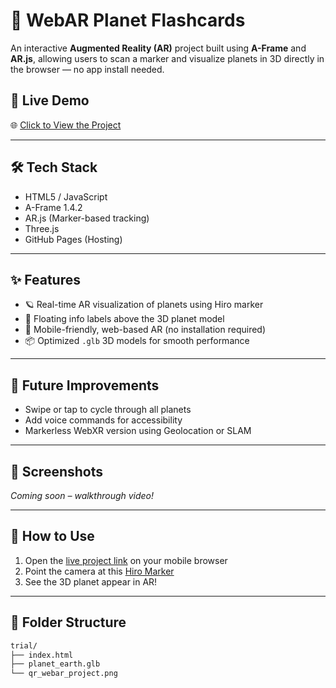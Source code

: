 # 🌌 WebAR Planet Flashcards

An interactive **Augmented Reality (AR)** project built using **A-Frame** and **AR.js**, allowing users to scan a marker and visualize planets in 3D directly in the browser — no app install needed.

## 🚀 Live Demo
🌐 [Click to View the Project](https://tadebugs.github.io/trial/)  

---

## 🛠️ Tech Stack
- HTML5 / JavaScript
- A-Frame 1.4.2
- AR.js (Marker-based tracking)
- Three.js
- GitHub Pages (Hosting)

---

## ✨ Features
- 🪐 Real-time AR visualization of planets using Hiro marker
- 📄 Floating info labels above the 3D planet model
- 📱 Mobile-friendly, web-based AR (no installation required)
- 📦 Optimized `.glb` 3D models for smooth performance

---

## 🎯 Future Improvements
- Swipe or tap to cycle through all planets
- Add voice commands for accessibility
- Markerless WebXR version using Geolocation or SLAM

---

## 📸 Screenshots
*Coming soon – walkthrough video!*

---

## 🔖 How to Use
1. Open the [live project link](https://tadebugs.github.io/trial/) on your mobile browser
2. Point the camera at this [Hiro Marker](https://raw.githubusercontent.com/AR-js-org/AR.js/master/data/images/HIRO.jpg)
3. See the 3D planet appear in AR!

---

## 📂 Folder Structure

```bash
trial/
├── index.html
├── planet_earth.glb
└── qr_webar_project.png
